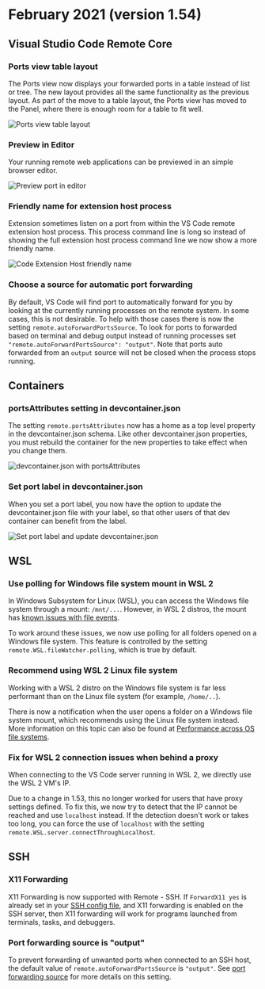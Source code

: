 # February 2021 (version 1.54)

## Visual Studio Code Remote Core

### Ports view table layout

The Ports view now displays your forwarded ports in a table instead of list or tree. The new layout provides all the same functionality as the previous layout. As part of the move to a table layout, the Ports view has moved to the Panel, where there is enough room for a table to fit well.

![Ports view table layout](images/1_54/ports-view-table.gif)

### Preview in Editor

Your running remote web applications can be previewed in an simple browser editor.

![Preview port in editor](images/1_54/preview-port-in-editor.gif)

### Friendly name for extension host process

Extension sometimes listen on a port from within the VS Code remote extension host process. This process command line is long so instead of showing the full extension host process command line we now show a more friendly name.

![Code Extension Host friendly name](images/1_54/ports-extension-host-process.png)

### Choose a source for automatic port forwarding

By default, VS Code will find port to automatically forward for you by looking at the currently running processes on the remote system. In some cases, this is not desirable. To help with those cases there is now the setting `remote.autoForwardPortsSource`. To look for ports to forwarded based on terminal and debug output instead of running processes set `"remote.autoForwardPortsSource": "output"`. Note that ports auto forwarded from an `output` source will not be closed when the process stops running.

## Containers

### portsAttributes setting in devcontainer.json

The setting `remote.portsAttributes` now has a home as a top level property in the devcontainer.json schema. Like other devcontainer.json properties, you must rebuild the container for the new properties to take effect when you change them.

![devcontainer.json with portsAttributes](images/1_54/ports-attributes-devcontainer-json.png)

### Set port label in devcontainer.json

When you set a port label, you now have the option to update the devcontainer.json file with your label, so that other users of that dev container can benefit from the label.

![Set port label and update devcontainer.json](images/1_54/set-port-label-devcontainer.gif)

## WSL

### Use polling for Windows file system mount in WSL 2

In Windows Subsystem for Linux (WSL), you can access the Windows file system through a mount: `/mnt/...`. However, in WSL 2 distros, the mount has [known issues with file events](https://github.com/microsoft/WSL/issues/).

To work around these issues, we now use polling for all folders opened on a Windows file system. This feature is controlled by the setting `remote.WSL.fileWatcher.polling`, which is true by default.

### Recommend using WSL 2 Linux file system

Working with a WSL 2 distro on the Windows file system is far less performant than on the Linux file system (for example, `/home/..`).

There is now a notification when the user opens a folder on a Windows file system mount, which recommends using the Linux file system instead. More information on this topic can also be found at [Performance across OS file systems](https://docs.microsoft.com/windows/wsl/compare-versions#performance-across-os-file-systems).

### Fix for WSL 2 connection issues when behind a proxy

When connecting to the VS Code server running in WSL 2, we directly use the WSL 2 VM's IP.

Due to a change in 1.53, this no longer worked for users that have proxy settings defined. To fix this, we now try to detect that the IP cannot be reached and use `localhost` instead. If the detection doesn't work or takes too long, you can force the use of `localhost` with the setting `remote.WSL.server.connectThroughLocalhost`.

## SSH

### X11 Forwarding

X11 Forwarding is now supported with Remote - SSH. If `ForwardX11 yes` is already set in your [SSH config file](https://man7.org/linux/man-pages/man5/ssh_config.5.html), and X11 forwarding is enabled on the SSH server, then X11 forwarding will work for programs launched from terminals, tasks, and debuggers.

### Port forwarding source is "output"

To prevent forwarding of unwanted ports when connected to an SSH host, the default value of `remote.autoForwardPortsSource` is `"output"`. See [port forwarding source](#choose-a-source-for-automatic-port-forwarding) for more details on this setting.
